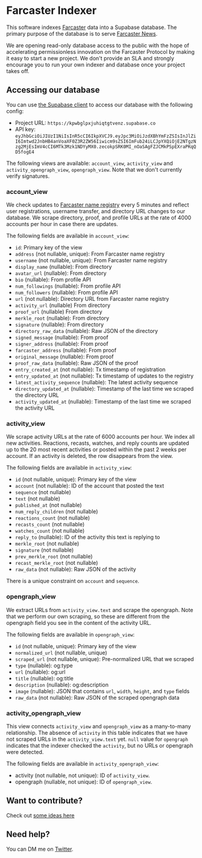 # Farcaster Indexer

This software indexes [Farcaster](https://farcaster.xyz) data into a Supabase database. The primary purpose of the database is to serve [Farcaster News](https://www.farcasternews.xyz).

We are opening read-only database access to the public with the hope of accelerating permissionless innovation on the Farcaster Protocol by making it easy to start a new project. We don't provide an SLA and strongly encourage you to run your own indexer and database once your project takes off.

## Accessing our database

You can use [the Supabase client](https://supabase.com/docs/reference/javascript/installing) to access our database with the following config:

- Project URL: `https://kpwbglpxjuhiqtgtvenz.supabase.co`
- API key: `eyJhbGciOiJIUzI1NiIsInR5cCI6IkpXVCJ9.eyJpc3MiOiJzdXBhYmFzZSIsInJlZiI6Imtwd2JnbHB4anVoaXF0Z3R2ZW56Iiwicm9sZSI6ImFub24iLCJpYXQiOjE2NTgzNzg2MjEsImV4cCI6MTk3Mzk1NDYyMX0.zecokpSRK0MI_nOaSAgFZJCMkPSpEXraPKqQD5fogE4`

The following views are available: `account_view`, `activity_view` and `activity_opengraph_view`, `opengraph_view`. Note that we don't currently verify signatures.

### account_view

We check updates to [Farcaster name registry](https://www.farcaster.xyz/docs/the-basics#name-registry) every 5 minutes and reflect user registrations, username transfer, and directory URL changes to our database. We scrape directory, proof, and profile URLs at the rate of 4000 accounts per hour in case there are updates.

The following fields are available in `account_view`:

- `id`: Primary key of the view
- `address` (not nullable, unique): From Farcaster name registry
- `username` (not nullable, unique): From Farcaster name registry
- `display_name` (nullable): From directory
- `avatar_url` (nullable): From directory
- `bio` (nullable): From profile API
- `num_followings` (nullable): From profile API
- `num_followers` (nullable): From profile API
- `url` (not nullable): Directory URL from Farcaster name registry
- `activity_url` (nullable) From directory
- `proof_url` (nullable) From directory
- `merkle_root` (nullable): From directory
- `signature` (nullable): From directory
- `directory_raw_data` (nullable): Raw JSON of the directory
- `signed_message` (nullable): From proof
- `signer_address` (nullable): From proof
- `farcaster_address` (nullable): From proof
- `original_message` (nullable): From proof
- `proof_raw_data` (nullable): Raw JSON of the proof
- `entry_created_at` (not nullable): Tx timestamp of registration
- `entry_updated_at` (not nullable): Tx timestamp of updates to the registry
- `latest_activity_sequence` (nullable): The latest activity sequence
- `directory_updated_at` (nullable): Timestamp of the last time we scraped the directory URL
- `activity_updated_at` (nullable): Timestamp of the last time we scraped the activity URL

### activity_view

We scrape activity URLs at the rate of 6000 accounts per hour. We index all new activities. Reactions, recasts, watches, and reply counts are updated up to the 20 most recent activities or posted within the past 2 weeks per account. If an activity is deleted, the row disappears from the view.

The following fields are available in `activity_view`:

- `id` (not nullable, unique): Primary key of the view
- `account` (not nullable): ID of the account that posted the text
- `sequence` (not nullable)
- `text` (not nullable)
- `published_at` (not nullable)
- `num_reply_children` (not nullable)
- `reactions_count` (not nullable)
- `recasts_count` (not nullable)
- `watches_count` (not nullable)
- `reply_to` (nullable): ID of the activity this text is replying to
- `merkle_root` (not nullable)
- `signature` (not nullable)
- `prev_merkle_root` (not nullable)
- `recast_merkle_root` (not nullable)
- `raw_data` (not nullable): Raw JSON of the activity

There is a unique constraint on `account` and `sequence`.

### opengraph_view

We extract URLs from `activity_view.text` and scrape the opengraph. Note that we perform our own scraping, so these are different from the opengraph field you see in the content of the activity URL.

The following fields are available in `opengraph_view`:

- `id` (not nullable, unique): Primary key of the view
- `normalized_url` (not nullable, unique)
- `scraped_url` (not nullable, unique): Pre-normalized URL that we scraped
- `type` (nullable): og:type
- `url` (nullable): og:url
- `title` (nullable): og:title
- `description` (nullable): og:description
- `image` (nullable): JSON that contains `url`, `width`, `height`, and `type` fields
- `raw_data` (not nullable): Raw JSON of the scraped opengraph data

### activity_opengraph_view

This view connects `activity_view` and `opengraph_view` as a many-to-many relationship. The absence of `activity` in this table indicates that we have not scraped URLs in the `activity_view.text` yet. `null` value for `opengraph` indicates that the indexer checked the `activity`, but no URLs or opengraph were detected.

The following fields are available in `activity_opengraph_view`:

- activity (not nullable, not unique): ID of `activity_view`.
- opengraph (nullable, not unique): ID of `opengraph_view`.

## Want to contribute?

Check out [some ideas here](https://github.com/lfglabs/farcaster-indexer/issues)

## Need help?

You can DM me on [Twitter](https://twitter.com/kn).
